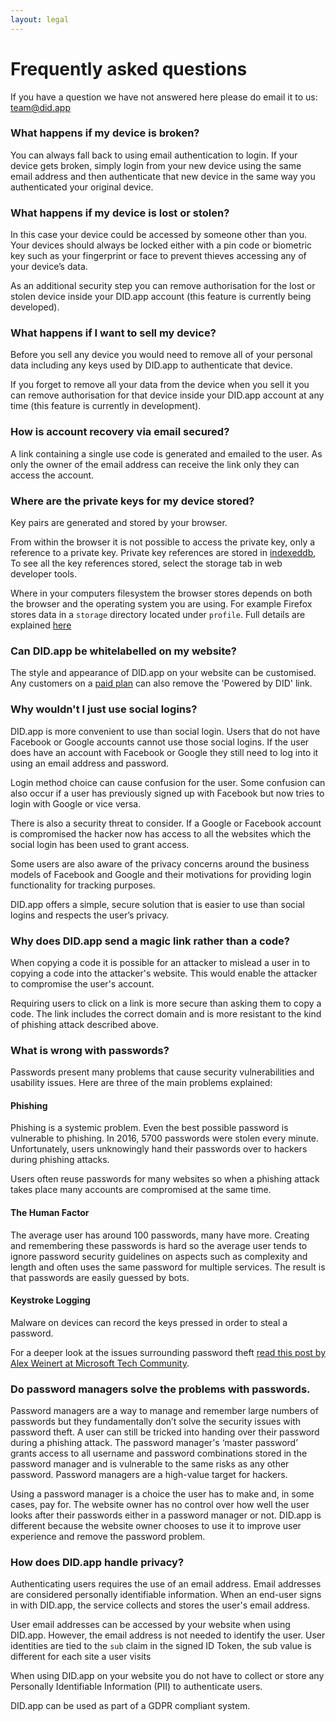 ```yaml
---
layout: legal
---
```


# Frequently asked questions

If you have a question we have not answered here please do email it to us: [team@did.app](team@did.app)

<a name="what-happens-if-my-device-is-broken"></a>
### What happens if my device is broken?

You can always fall back to using email authentication to login. If your device gets broken, simply login from your new device using the same email address and then authenticate that new device in the same way you authenticated your original device.

<a name="what-happens-if-my-device-is-lost-or-stolen"></a>
### What happens if my device is lost or stolen?

In this case your device could be accessed by someone other than you.  Your devices should always be locked either with a pin code or biometric key such as your fingerprint or face to prevent thieves accessing any of your device’s data.

As an additional security step you can remove authorisation for the lost or stolen device inside your DID.app account (this feature is currently being developed).

<a name="what-happens-if-i-want-to-sell-my-device"></a>
### What happens if I want to sell my device?

Before you sell any device you would need to remove all of your personal data including any keys used by DID.app to authenticate that device.

If you forget to remove all your data from the device when you sell it you can remove authorisation for that device inside your DID.app account at any time (this feature is currently in development).

<a name="how-is-authentication-via-email-secured"></a>
### How is account recovery via email secured?

A link containing a single use code is generated and emailed to the user.
As only the owner of the email address can receive the link only they can access the account.

<a name="where-are-the-private-keys-for-my-device-stored"></a>
### Where are the private keys for my device stored?

Key pairs are generated and stored by your browser.

From within the browser it is not possible to access the private key, only a reference to a private key.
Private key references are stored in [indexeddb](https://developer.mozilla.org/en-US/docs/Web/API/IndexedDB_API/Using_IndexedDB),
To see all the key references stored, select the storage tab in web developer tools.

Where in your computers filesystem the browser stores depends on both the browser and the operating system you are using.
For example Firefox stores data in a `storage` directory located under `profile`. Full details are explained [here](https://developer.mozilla.org/en-US/docs/Web/API/IndexedDB_API/Browser_storage_limits_and_eviction_criteria#Where_is_the_data_stored)

<a name="can-did-be-whitelabelled-on-my-website"></a>
### Can DID.app be whitelabelled on my website?

The style and appearance of DID.app on your website can be customised. Any customers on a [paid plan](https://did.app/#pricing) can also remove the 'Powered by DID' link.

<a name="why-wouldnt-i-just-use-social-logins"></a>
### Why wouldn't I just use social logins?
DID.app is more convenient to use than social login.  Users that do not have Facebook or Google accounts cannot use those social logins.  If the user does have an account with Facebook or Google they still need to log into it using an email address and password.

Login method choice can cause confusion for the user.  Some confusion can also occur if a user has previously signed up with Facebook but now tries to login with Google or vice versa.

There is also a security threat to consider.  If a Google or Facebook account is compromised the hacker now has access to all the websites which the social login has been used to grant access.  

Some users are also aware of the privacy concerns around the business models of Facebook and Google and their motivations for providing login functionality for tracking purposes.  

DID.app offers a simple, secure solution that is easier to use than social logins and respects the user’s privacy.

<a name="why-send-a-magic-link-rather-than-a-code"></a>
### Why does DID.app send a magic link rather than a code?

When copying a code it is possible for an attacker to mislead a user in to copying a code into the attacker's website.
This would enable the attacker to compromise the user's account.

Requiring users to click on a link is more secure than asking them to copy a code.
The link includes the correct domain and is more resistant to the kind of phishing attack described above.

<a name="what-is-wrong-with-passwords"></a>
### What is wrong with passwords?

Passwords present many problems that cause security vulnerabilities and usability issues.  Here are three of the main problems explained:

<a name="phishing"></a>
#### Phishing

Phishing is a systemic problem. Even the best possible password is vulnerable to phishing.  In 2016, 5700 passwords were stolen every minute.  Unfortunately, users unknowingly hand their passwords over to hackers during phishing attacks.

Users often reuse passwords for many websites so when a phishing attack takes place many accounts are compromised at the same time.

<a name="the-human-factor"></a>
#### The Human Factor

The average user has around 100 passwords, many have more. Creating and remembering these passwords is hard so the average user tends to ignore password security guidelines on aspects such as complexity and length and often uses the same password for multiple services.  The result is that passwords are easily guessed by bots.

<a name="keystroke-logging"></a>
#### Keystroke Logging

Malware on devices can record the keys pressed in order to steal a password.

For a deeper look at the issues surrounding password theft [read this post by Alex Weinert at Microsoft Tech Community](https://techcommunity.microsoft.com/t5/Azure-Active-Directory-Identity/Your-Pa-word-doesn-t-matter/ba-p/731984).

<a name="do-password-managers-solve-the-problems-with-passwords"></a>
### Do password managers solve the problems with passwords.

Password managers are a way to manage and remember large numbers of passwords but they fundamentally don’t solve the security issues with password theft.  A user can still be tricked into handing over their password during a phishing attack. The password manager's ‘master password’ grants access to all username and password combinations stored in the password manager and is vulnerable to the same risks as any other password.  Password managers are a high-value target for hackers.

Using a password manager is a choice the user has to make and, in some cases, pay for.  The website owner has no control over how well the user looks after their passwords either in a password manager or not.  DID.app is different because the website owner chooses to use it to improve user experience and remove the password problem.

### How does DID.app handle privacy?

Authenticating users requires the use of an email address.  Email addresses are considered personally identifiable information.  When an end-user signs in with DID.app, the service collects and stores the user's email address.

User email addresses can be accessed by your website when using DID.app.
However, the email address is not needed to identify the user.
User identities are tied to the `sub` claim in the signed ID Token, the sub value is different for each site a user visits

When using DID.app on your website you do not have to collect or store any Personally Identifiable Information (PII) to authenticate users.

DID.app can be used as part of a GDPR compliant system.
